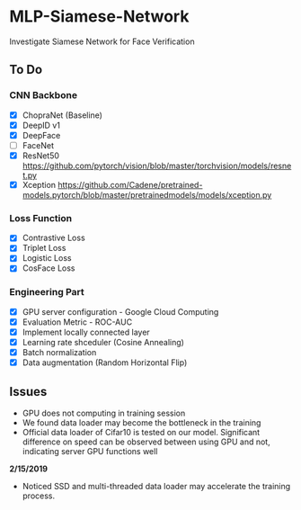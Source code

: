 # MLP-Siamese-Network
Investigate Siamese Network for Face Verification

## To Do
### CNN Backbone 
- [x] ChopraNet (Baseline)
- [x] DeepID v1 
- [x] DeepFace 
- [ ] FaceNet 
- [x] ResNet50 https://github.com/pytorch/vision/blob/master/torchvision/models/resnet.py
- [x] Xception https://github.com/Cadene/pretrained-models.pytorch/blob/master/pretrainedmodels/models/xception.py
### Loss Function
- [x] Contrastive Loss
- [x] Triplet Loss
- [x] Logistic Loss
- [x] CosFace Loss 
### Engineering Part
- [x] GPU server configuration - Google Cloud Computing
- [x] Evaluation Metric - ROC-AUC
- [x] Implement locally connected layer
- [x] Learning rate shceduler (Cosine Annealing)
- [x] Batch normalization
- [x] Data augmentation (Random Horizontal Flip)

## Issues
-  GPU does not computing in training session
-  We found data loader may become the bottleneck in the training
-  Official data loader of Cifar10 is tested on our model. Significant difference on speed can be observed between using GPU and not, indicating server GPU functions well

**2/15/2019**

- Noticed SSD and multi-threaded data loader may accelerate the training process. 

